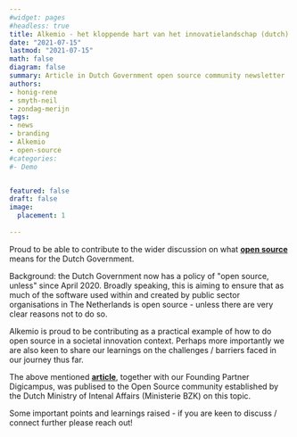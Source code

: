 ```yaml
---
#widget: pages
#headless: true
title: Alkemio - het kloppende hart van het innovatielandschap (dutch)
date: "2021-07-15"
lastmod: "2021-07-15"
math: false
diagram: false
summary: Article in Dutch Government open source community newsletter
authors:
- honig-rene
- smyth-neil
- zondag-merijn
tags:
- news
- branding
- Alkemio
- open-source
#categories:
#- Demo


featured: false
draft: false
image:
  placement: 1
  
---
```

Proud to be able to contribute to the wider discussion on what [**open source**](https://opensource.pleio.nl/news/view/09270d3d-c823-40e8-b2e4-ab562be114e6/alkemio-het-kloppende-hart-van-het-innovatielandschap) means for the Dutch Government. 

Background: the Dutch Government now has a policy of "open source, unless" since April 2020. Broadly speaking, this is aiming to ensure that as much of the software used within and created by public sector organisations in The Netherlands is open source - unless there are very clear reasons not to do so. 

Alkemio is proud to be contributing as a practical example of how to do open source in a societal innovation context. Perhaps more importantly we are also keen to share our learnings on the challenges / barriers faced in our journey thus far. 

The above mentioned [**article**](https://opensource.pleio.nl/news/view/09270d3d-c823-40e8-b2e4-ab562be114e6/alkemio-het-kloppende-hart-van-het-innovatielandschap), together with our Founding Partner Digicampus, was publised to the Open Source community established by the Dutch Ministry of Intenal Affairs (Ministerie BZK) on this topic.

Some important points and learnings raised - if you are keen to discuss / connect further please reach out!




